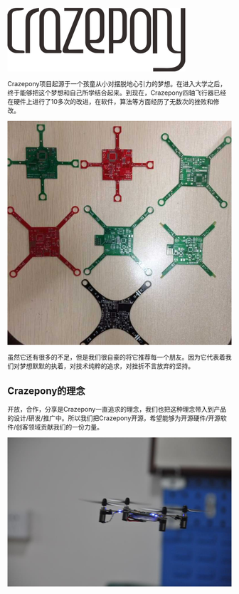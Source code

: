 ![](/assets/img/crazepony-logo-400.png)


Crazepony项目起源于一个孩童从小对摆脱地心引力的梦想。在进入大学之后，终于能够把这个梦想和自己所学结合起来。到现在，Crazepony四轴飞行器已经在硬件上进行了10多次的改进，在软件，算法等方面经历了无数次的挫败和修改。

![](/assets/img/crazepony-3.jpg)

虽然它还有很多的不足，但是我们很自豪的将它推荐每一个朋友。因为它代表着我们对梦想默默的执着，对技术纯粹的追求，对挫折不言放弃的坚持。

## Crazepony的理念

开放，合作，分享是Crazepony一直追求的理念，我们也把这种理念带入到产品的设计/研发/推广中。所以我们把Crazepony开源，希望能够为开源硬件/开源软件/创客领域贡献我们的一份力量。

![](/assets/img/flying.jpg)
